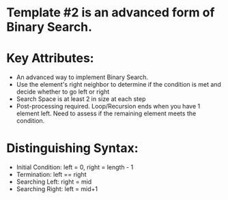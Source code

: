 # Template #2 is an advanced form of Binary Search.

 

# Key Attributes:

- An advanced way to implement Binary Search.
- Use the element's right neighbor to determine if the condition is met and decide whether to go left or right
-  Search Space is at least 2 in size at each step
- Post-processing required. Loop/Recursion ends when you have 1 element left. Need to assess if the remaining element meets the condition.
 

# Distinguishing Syntax:

- Initial Condition: left = 0, right = length - 1
- Termination: left == right
- Searching Left: right = mid
- Searching Right: left = mid+1
